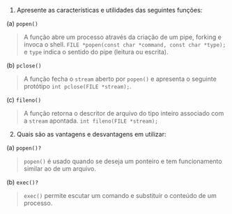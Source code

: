 1. Apresente as características e utilidades das seguintes funções:

(a) `popen()`

> A função abre um processo através da criação de um pipe, forking e invoca o shell. `FILE *popen(const char *command, const char *type);` e `type` indica o sentido do pipe (leitura ou escrita).

(b) `pclose()`

> A função fecha o `stream` aberto por `popen()` e apresenta o seguinte protótipo `int pclose(FILE *stream);`.

(c) `fileno()`

> A função retorna o descritor de arquivo do tipo inteiro associado com a `stream` apontada. `int fileno(FILE *stream); `

2. Quais são as vantagens e desvantagens em utilizar:

(a) `popen()?`

> `popen()` é usado quando se deseja um ponteiro e tem funcionamento similar ao de um arquivo.

(b) `exec()?`

> `exec()` permite escutar um comando e substituir o conteúdo de um processo.
